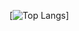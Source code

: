 [![Top Langs](https://github-readme-stats.vercel.app/api/top-langs/?username=jason1653&langs_count=8)]
